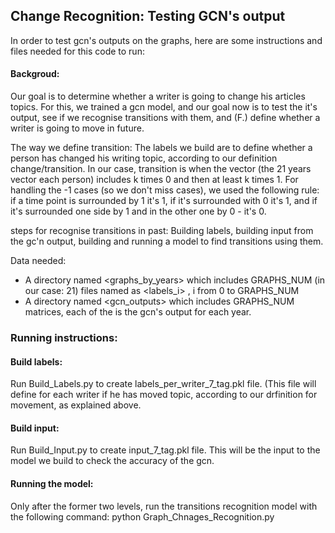 ## Change Recognition: Testing GCN's output

In order to test gcn's outputs on the graphs, here are some instructions and files needed for this code to run:

#### Backgroud:
Our goal is to determine whether a writer is going to change his articles topics. For this, we trained a gcn model,
and our goal now is to test the it's output, see if we recognise transitions with them, and (F.) define whether a writer is going to move in future.

The way we define transition:
The labels we build are to define whether a person has changed his writing topic, according to our definition change/transition.
In our case, transition is when the vector (the 21 years vector each person) includes k times 0 and then at least k times 1. 
For handling the -1 cases (so we don't miss cases), we used the following rule:
if a time point is surrounded by 1 it's 1, if it's surrounded with 0 it's 1, and if it's surrounded one side by 1 and in the other one by 0 - it's 0. 

steps for recognise transitions in past:
Building labels, building input from the gc'n output, building and running a model to find transitions using them.

Data needed: 
- A directory named <graphs_by_years> which includes GRAPHS_NUM (in our case: 21) files named as <labels_i> , i from 0 to GRAPHS_NUM
- A directory named <gcn_outputs> which includes GRAPHS_NUM matrices, each of the is the gcn's output for each year.

### Running instructions:

#### Build labels:

Run Build_Labels.py to create labels_per_writer_7_tag.pkl file. (This file will define for each writer if he has moved topic, 
according to our drfinition for movement, as explained above.

#### Build input:

Run Build_Input.py to create input_7_tag.pkl file. This will be the input to the model we build to check the accuracy of the gcn.

#### Running the model:
Only after the former two levels, run the transitions recognition model with the following command:
python Graph_Chnages_Recognition.py





